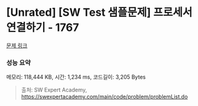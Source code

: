 # [Unrated] [SW Test 샘플문제] 프로세서 연결하기 - 1767 

[문제 링크](https://swexpertacademy.com/main/code/problem/problemDetail.do?contestProbId=AV4suNtaXFEDFAUf) 

### 성능 요약

메모리: 118,444 KB, 시간: 1,234 ms, 코드길이: 3,205 Bytes



> 출처: SW Expert Academy, https://swexpertacademy.com/main/code/problem/problemList.do